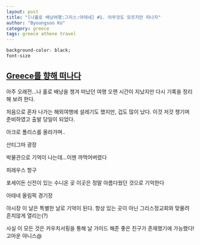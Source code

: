 ```yaml
---
layout: post
title: "[나홀로 배낭여행:그리스:아테네] #1. 아무것도 모르지만 떠나자"
author: "Byoungsoo Ko"
category: greece
tags: greece athene travel
---
```






```css
background-color: black;
font-size
```

##  [Greece를 향해 떠나다]()


아주 오래전...나 홀로 배낭을 챙겨 떠났던 여행
오랜 시간이 지났지만 다시 기록을 정리해 보려 한다.

처음으로 혼자 나가는 해외여행에 설레기도 했지만, 겁도 많이 났다.
이것 저것 챙기며 준비하였고 출발 당일이 되었다.



아크로 폴리스를 올라가며..


산티그마 광장




박물관으로 기억이 나는데...이젠 까먹어버렸다




피레우스 항구


포세이돈 신전이 있는 수니온 곶
이곳은 정말 아름다웠던 것으로 기억한다




아테네 올림픽 경기장







야시장
이 날은 특별한 날로 기억이 된다.
항상 있는 곳이 아닌 그리스정교회와 맞물려 흔치않게 열리는(?)





사실 이 모든 것은 카우치서핑을 통해 날 가이드 해준 좋은 친구가 존재했기에
가능했다! 고마운 야니스@
